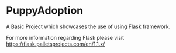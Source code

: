 # PuppyAdoption

A Basic Project which showcases the use of using Flask framework.

For more information regarding Flask please visit https://flask.palletsprojects.com/en/1.1.x/